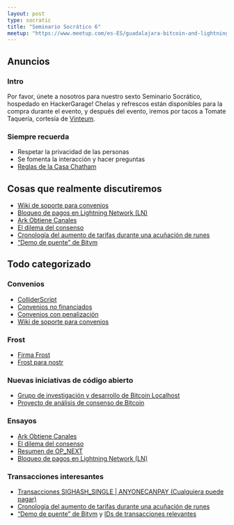 ```yaml
---
layout: post
type: socratic
title: "Seminario Socrático 6"
meetup: "https://www.meetup.com/es-ES/guadalajara-bitcoin-and-lightning/events/304905062/"
---
```


## Anuncios
### Intro
Por favor, únete a nosotros para nuestro sexto Seminario Socrático, hospedado en HackerGarage! Chelas y refrescos están disponibles para la compra durante el evento, y después del evento, iremos por tacos a Tomate Taquería, cortesía de [Vinteum](https://vinteum.org/).

### Siempre recuerda
- Respetar la privacidad de las personas
- Se fomenta la interacción y hacer preguntas
- [Reglas de la Casa Chatham](https://es.m.wikipedia.org/wiki/Regla_Chatham_House)


## Cosas que realmente discutiremos

- [Wiki de soporte para convenios](https://en.bitcoin.it/wiki/Covenants_support)
- [Bloqueo de pagos en Lightning Network (LN)](https://x.com/callebtc/status/1856679659523490046)
- [Ark Obtiene Canales](https://arkdev.info/blog/bitcoin-virtual-channels/)
- [El dilema del consenso](https://x.com/jamesob/status/1857049961235403101)
- [Cronología del aumento de tarifas durante una acuñación de runes](https://x.com/mononautical/status/1851830349208363379)
- [“Demo de puente” de Bitvm](https://www.bitcoinos.build/blog/its-alive-bos-and-merlin-execute-first-bitcoin-zk-bridge-transaction)

## Todo categorizado
### Convenios

- [ColliderScript](https://eprint.iacr.org/2024/1802)
- [Convenios no financiados](https://rubin.io/public/pdfs/unfedcovenants.pdf)
- [Convenios con penalización](https://groups.google.com/g/bitcoindev/c/nrgqIXL2Cyk/m/9epQ8CMcAwAJ?pli=1)
- [Wiki de soporte para convenios](https://en.bitcoin.it/wiki/Covenants_support)

### Frost

- [Firma Frost](https://groups.google.com/g/bitcoindev/c/PeMp2HQl-H4?pli=1)
- [Frost para nostr](https://www.frostr.org/)

### Nuevas iniciativas de código abierto

- [Grupo de investigación y desarrollo de Bitcoin Localhost](https://lclhost.org/)
- [Proyecto de análisis de consenso de Bitcoin](https://x.com/moneyball/status/1854585339119341796)

### Ensayos

- [Ark Obtiene Canales](https://arkdev.info/blog/bitcoin-virtual-channels/)
- [El dilema del consenso](https://x.com/jamesob/status/1857049961235403101)
- [Resumen de OP_NEXT](https://x.com/blockspacepod/status/1856344103341920718)
- [Bloqueo de pagos en Lightning Network (LN)](https://x.com/callebtc/status/1856679659523490046)

### Transacciones interesantes

- [Transacciones SIGHASH_SINGLE \| ANYONECANPAY (Cualquiera puede pagar)](https://x.com/sanket1729/status/1851824134680170792)
- [Cronología del aumento de tarifas durante una acuñación de runes](https://x.com/mononautical/status/1851830349208363379)
- [“Demo de puente” de Bitvm](https://www.bitcoinos.build/blog/its-alive-bos-and-merlin-execute-first-bitcoin-zk-bridge-transaction) y [IDs de transacciones relevantes](https://x.com/BTC_OS/status/1861424064436273556)